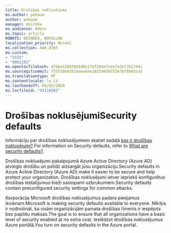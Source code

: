 ```yaml
---
title: Drošības noklusējumi
ms.author: pebaum
author: pebaum
manager: mnirkhe
ms.audience: Admin
ms.topic: article
ROBOTS: NOINDEX, NOFOLLOW
localization_priority: Normal
ms.collection: Adm_O365
ms.custom:
- "3153"
- "9001193"
ms.openlocfilehash: 47bba526630d1d8c27ef264e7ceefa3e17b274dc
ms.sourcegitcommit: 75553b64261eaeaeee16259410753e7bf8982ca1
ms.translationtype: MT
ms.contentlocale: lv-LV
ms.lasthandoff: 04/02/2020
ms.locfileid: "43118382"
---
```

# <a name="security-defaults"></a><span data-ttu-id="36516-102">Drošības noklusējumi</span><span class="sxs-lookup"><span data-stu-id="36516-102">Security defaults</span></span>

<span data-ttu-id="36516-103">Informāciju par drošības noklusējumiem skatiet sadaļā [kas ir drošības noklusējumi?](https://docs.microsoft.com/azure/active-directory/conditional-access/concept-conditional-access-security-defaults).</span><span class="sxs-lookup"><span data-stu-id="36516-103">For information on Security defaults, refer to [What are security defaults?](https://docs.microsoft.com/azure/active-directory/conditional-access/concept-conditional-access-security-defaults).</span></span>

<span data-ttu-id="36516-104">Drošības noklusējumi pakalpojumā Azure Active Directory (Azure AD) atvieglo drošību un palīdz aizsargāt jūsu organizāciju.</span><span class="sxs-lookup"><span data-stu-id="36516-104">Security defaults in Azure Active Directory (Azure AD) make it easier to be secure and help protect your organization.</span></span> <span data-ttu-id="36516-105">Drošības noklusējumi ietver iepriekš konfigurētus drošības iestatījumus bieži sastopami uzbrukumiem.</span><span class="sxs-lookup"><span data-stu-id="36516-105">Security defaults contain preconfigured security settings for common attacks.</span></span>

<span data-ttu-id="36516-106">Korporācija Microsoft drošības noklusējumus padara pieejamus ikvienam.</span><span class="sxs-lookup"><span data-stu-id="36516-106">Microsoft is making security defaults available to everyone.</span></span> <span data-ttu-id="36516-107">Mērķis ir nodrošināt, ka visām organizācijām pamata drošības līmenis ir iespējots bez papildu maksas.</span><span class="sxs-lookup"><span data-stu-id="36516-107">The goal is to ensure that all organizations have a basic level of security enabled at no extra cost.</span></span> <span data-ttu-id="36516-108">Ieslēdzot drošības noklusējumus Azure portālā.</span><span class="sxs-lookup"><span data-stu-id="36516-108">You turn on security defaults in the Azure portal.</span></span>
